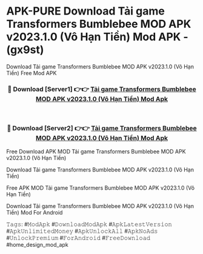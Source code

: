 # APK-PURE Download Tải game Transformers Bumblebee MOD APK v2023.1.0 (Vô Hạn Tiền) Mod APK - (gx9st)
Download Tải game Transformers Bumblebee MOD APK v2023.1.0 (Vô Hạn Tiền) Free Mod APK

<div align="center">
<h3>🔴 Download [Server1] 👉👉 <a href="https://apk-comot.site?title=Tải_game_Transformers_Bumblebee_MOD_APK_v2023.1.0_(Vô_Hạn_Tiền)">Tải game Transformers Bumblebee MOD APK v2023.1.0 (Vô Hạn Tiền) Mod Apk</a></h3><br>

<h3>🔴 Download [Server2] 👉👉 <a href="https://apk-comot.site?title=Tải_game_Transformers_Bumblebee_MOD_APK_v2023.1.0_(Vô_Hạn_Tiền)">Tải game Transformers Bumblebee MOD APK v2023.1.0 (Vô Hạn Tiền) Mod Apk</a></h3>
</div>


Free Download APK MOD Tải game Transformers Bumblebee MOD APK v2023.1.0 (Vô Hạn Tiền)

Download Tải game Transformers Bumblebee MOD APK v2023.1.0 (Vô Hạn Tiền) 

Free APK MOD Tải game Transformers Bumblebee MOD APK v2023.1.0 (Vô Hạn Tiền) 

Download Tải game Transformers Bumblebee MOD APK v2023.1.0 (Vô Hạn Tiền) Mod For Android

𝚃𝚊𝚐𝚜: #𝙼𝚘𝚍𝙰𝚙𝚔 #𝙳𝚘𝚠𝚗𝚕𝚘𝚊𝚍𝙼𝚘𝚍𝙰𝚙𝚔 #𝙰𝚙𝚔𝙻𝚊𝚝𝚎𝚜𝚝𝚅𝚎𝚛𝚜𝚒𝚘𝚗 #𝙰𝚙𝚔𝚄𝚗𝚕𝚒𝚖𝚒𝚝𝚎𝚍𝙼𝚘𝚗𝚎𝚢 #𝙰𝚙𝚔𝚄𝚗𝚕𝚘𝚌𝚔𝙰𝚕𝚕 #𝙰𝚙𝚔𝙽𝚘𝙰𝚍𝚜 #𝚄𝚗𝚕𝚘𝚌𝚔𝙿𝚛𝚎𝚖𝚒𝚞𝚖 #𝙵𝚘𝚛𝙰𝚗𝚍𝚛𝚘𝚒𝚍 #𝙵𝚛𝚎𝚎𝙳𝚘𝚠𝚗𝚕𝚘𝚊𝚍 #home_design_mod_apk